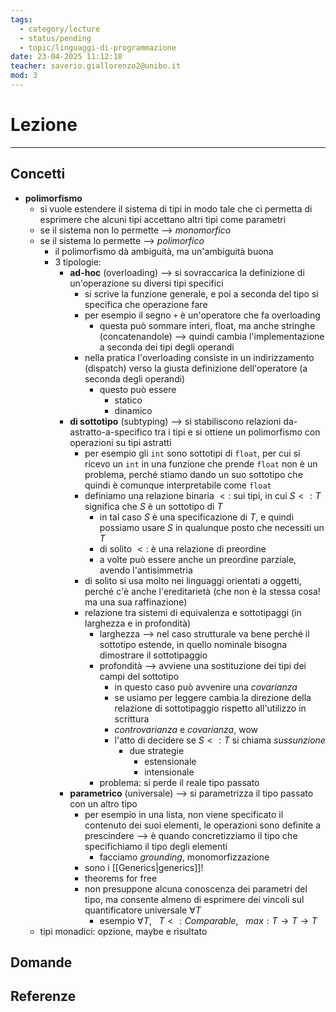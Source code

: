 ```yaml
---
tags:
  - category/lecture
  - status/pending
  - topic/linguaggi-di-programmazione
date: 23-04-2025 11:12:18
teacher: saverio.giallorenzo2@unibo.it
mod: 3
---
```

# Lezione
---
## Concetti
- **polimorfismo**
	- si vuole estendere il sistema di tipi in modo tale che ci permetta di esprimere che alcuni tipi accettano altri tipi come parametri
	- se il sistema non lo permette --> _monomorfico_
	- se il sistema lo permette --> _polimorfico_
		- il polimorfismo dà ambiguità, ma un'ambiguità buona
		- 3 tipologie:
			- **ad-hoc** (overloading) --> si sovraccarica la definizione di un'operazione su diversi tipi specifici
				- si scrive la funzione generale, e poi a seconda del tipo si specifica che operazione fare
				- per esempio il segno `+` è un'operatore che fa overloading
					- questa può sommare interi, float, ma anche stringhe (concatenandole) --> quindi cambia l'implementazione a seconda dei tipi degli operandi
				- nella pratica l'overloading consiste in un indirizzamento (dispatch) verso la giusta definizione dell'operatore (a seconda degli operandi)
					- questo può essere
						- statico
						- dinamico
			- **di sottotipo** (subtyping) --> si stabiliscono relazioni da-astratto-a-specifico tra i tipi e si ottiene un polimorfismo con operazioni su tipi astratti
				- per esempio gli `int` sono sottotipi di `float`, per cui si ricevo un `int` in una funzione che prende `float` non è un problema, perché stiamo dando un suo sottotipo che quindi è comunque interpretabile come `float`
				- definiamo una relazione binaria $<:$ sui tipi, in cui $S <: T$ significa che $S$ è un sottotipo di $T$
					- in tal caso $S$ è una specificazione di $T$, e quindi possiamo usare $S$ in qualunque posto che necessiti un $T$
					- di solito $<:$ è una relazione di preordine
					- a volte può essere anche un preordine parziale, avendo l'antisimmetria
				- di solito si usa molto nei linguaggi orientati a oggetti, perché c'è anche l'ereditarietà (che non è la stessa cosa! ma una sua raffinazione)
				- relazione tra sistemi di equivalenza e sottotipaggi (in larghezza e in profondità)
					- larghezza --> nel caso strutturale va bene perché il sottotipo estende, in quello nominale bisogna dimostrare il sottotipaggio
					- profondità --> avviene una sostituzione dei tipi dei campi del sottotipo
						- in questo caso può avvenire una _covarianza_
						- se usiamo per leggere cambia la direzione della relazione di sottotipaggio rispetto all'utilizzo in scrittura
						- _controvarianza_ e _covarianza_, wow
						- l'atto di decidere se $S <: T$ si chiama _sussunzione_
							- due strategie
								- estensionale
								- intensionale
					- problema: si perde il reale tipo passato
			- **parametrico** (universale) --> si parametrizza il tipo passato con un altro tipo
				- per esempio in una lista, non viene specificato il contenuto dei suoi elementi, le operazioni sono definite a prescindere --> è quando concretizziamo il tipo che specifichiamo il tipo degli elementi
					- facciamo _grounding_, monomorfizzazione
				- sono i [[Generics|generics]]!
				- theorems for free
				- non presuppone alcuna conoscenza dei parametri del tipo, ma consente almeno di esprimere dei vincoli sul quantificatore universale $\forall T$
					- esempio $\forall T, \ \ \ T <: Comparable, \ \ \ max: T \to T \to T$
	- tipi monadici: opzione, maybe e risultato

## Domande

## Referenze
